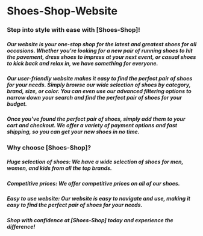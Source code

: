 # Shoes-Shop-Website 


### Step into style with ease with [Shoes-Shop]!

##### Our website is your one-stop shop for the latest and greatest shoes for all occasions. Whether you're looking for a new pair of running shoes to hit the pavement, dress shoes to impress at your next event, or casual shoes to kick back and relax in, we have something for everyone.

##### Our user-friendly website makes it easy to find the perfect pair of shoes for your needs. Simply browse our wide selection of shoes by category, brand, size, or color. You can even use our advanced filtering options to narrow down your search and find the perfect pair of shoes for your budget.

##### Once you've found the perfect pair of shoes, simply add them to your cart and checkout. We offer a variety of payment options and fast shipping, so you can get your new shoes in no time.

### Why choose [Shoes-Shop]?

##### Huge selection of shoes: We have a wide selection of shoes for men, women, and kids from all the top brands.
##### Competitive prices: We offer competitive prices on all of our shoes.
##### Easy to use website: Our website is easy to navigate and use, making it easy to find the perfect pair of shoes for your needs.
##### Shop with confidence at [Shoes-Shop] today and experience the difference!
